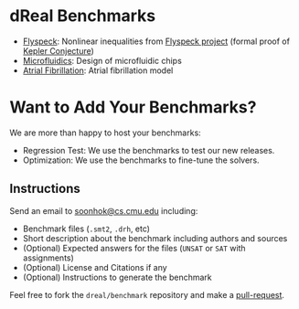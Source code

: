 dReal Benchmarks
================
 - [Flyspeck](flyspeck): Nonlinear inequalities from [Flyspeck project][flyspeck] (formal proof of [Kepler Conjecture][kepler])
 - [Microfluidics](microfluidics): Design of microfluidic chips
 - [Atrial Fibrillation](atrial_fibrillation): Atrial fibrillation model

[flyspeck]: https://code.google.com/p/flyspeck/
[kepler]: http://en.wikipedia.org/wiki/Kepler_conjecture


Want to Add Your Benchmarks?
============================

We are more than happy to host your benchmarks:

 - Regression Test: We use the benchmarks to test our new releases.
 - Optimization: We use the benchmarks to fine-tune the solvers.

Instructions
------------

Send an email to soonhok@cs.cmu.edu including:

 - Benchmark files (``.smt2``, ``.drh``, etc)
 - Short description about the benchmark including authors and sources
 - (Optional) Expected answers for the files (``UNSAT`` or ``SAT`` with assignments)
 - (Optional) License and Citations if any
 - (Optional) Instructions to generate the benchmark

Feel free to fork the ``dreal/benchmark`` repository and make a [pull-request][github-pr].

[github-pr]:https://help.github.com/articles/using-pull-requests
